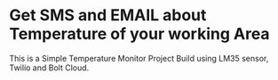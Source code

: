 # Get SMS and EMAIL about Temperature of your working Area
This is a Simple Temperature Monitor Project Build using LM35 sensor, Twilio and Bolt Cloud.
